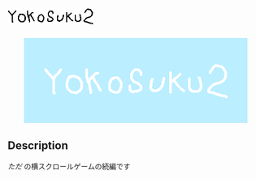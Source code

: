 # ![](imgs/logoblackmini.gif)  
<div align="center">
<img src="imgs/logo.gif" title="imgs/logo.gif">
</div>

## Description
*ただ* の横スクロールゲームの続編です
